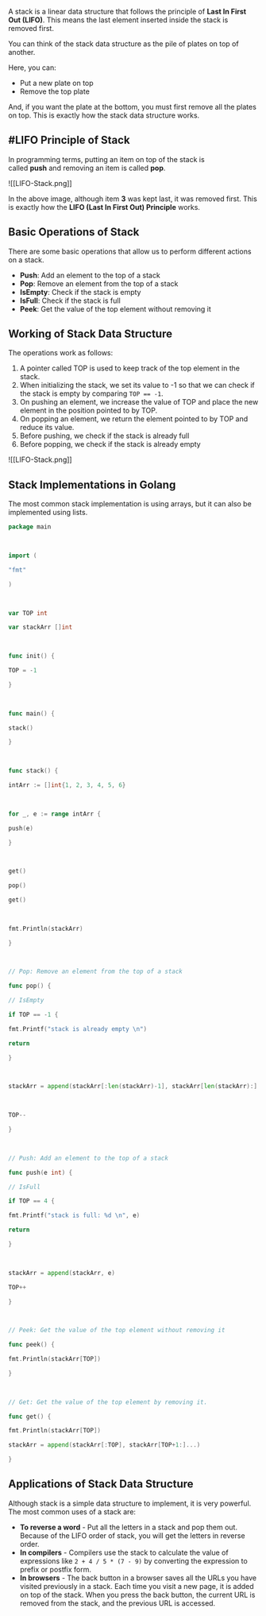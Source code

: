 A stack is a linear data structure that follows the principle of **Last In First Out (LIFO)**. This means the last element inserted inside the stack is removed first.

You can think of the stack data structure as the pile of plates on top of another.

Here, you can:
-   Put a new plate on top
-   Remove the top plate

And, if you want the plate at the bottom, you must first remove all the plates on top. This is exactly how the stack data structure works.

## #LIFO Principle of Stack

In programming terms, putting an item on top of the stack is called **push** and removing an item is called **pop**.

![[LIFO-Stack.png]]

In the above image, although item **3** was kept last, it was removed first. This is exactly how the **LIFO (Last In First Out) Principle** works.

## Basic Operations of Stack

There are some basic operations that allow us to perform different actions on a stack.

-   **Push**: Add an element to the top of a stack
-   **Pop**: Remove an element from the top of a stack
-   **IsEmpty**: Check if the stack is empty
-   **IsFull**: Check if the stack is full
-   **Peek**: Get the value of the top element without removing it

## Working of Stack Data Structure

The operations work as follows:

1.  A pointer called TOP is used to keep track of the top element in the stack.
2.  When initializing the stack, we set its value to -1 so that we can check if the stack is empty by comparing `TOP == -1`.
3.  On pushing an element, we increase the value of TOP and place the new element in the position pointed to by TOP.
4.  On popping an element, we return the element pointed to by TOP and reduce its value.
5.  Before pushing, we check if the stack is already full
6.  Before popping, we check if the stack is already empty

![[LIFO-Stack.png]]

## Stack Implementations in Golang

The most common stack implementation is using arrays, but it can also be implemented using lists.

```go
package main

  

import (

"fmt"

)

  

var TOP int

var stackArr []int

  

func init() {

TOP = -1

}

  

func main() {

stack()

}

  

func stack() {

intArr := []int{1, 2, 3, 4, 5, 6}

  

for _, e := range intArr {

push(e)

}

  

get()

pop()

get()

  

fmt.Println(stackArr)

}

  

// Pop: Remove an element from the top of a stack

func pop() {

// IsEmpty

if TOP == -1 {

fmt.Printf("stack is already empty \n")

return

}

  

stackArr = append(stackArr[:len(stackArr)-1], stackArr[len(stackArr):]...)

  

TOP--

}

  

// Push: Add an element to the top of a stack

func push(e int) {

// IsFull

if TOP == 4 {

fmt.Printf("stack is full: %d \n", e)

return

}

  

stackArr = append(stackArr, e)

TOP++

}

  

// Peek: Get the value of the top element without removing it

func peek() {

fmt.Println(stackArr[TOP])

}

  

// Get: Get the value of the top element by removing it.

func get() {

fmt.Println(stackArr[TOP])

stackArr = append(stackArr[:TOP], stackArr[TOP+1:]...)

}
```

## Applications of Stack Data Structure

Although stack is a simple data structure to implement, it is very powerful. The most common uses of a stack are:

-   **To reverse a word** - Put all the letters in a stack and pop them out. Because of the LIFO order of stack, you will get the letters in reverse order.
-   **In compilers** - Compilers use the stack to calculate the value of expressions like `2 + 4 / 5 * (7 - 9)` by converting the expression to prefix or postfix form.
-   **In browsers** - The back button in a browser saves all the URLs you have visited previously in a stack. Each time you visit a new page, it is added on top of the stack. When you press the back button, the current URL is removed from the stack, and the previous URL is accessed.